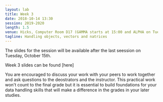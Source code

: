 ```yaml
---
layout: lab
title: Week 3
date: 2018-10-14 13:30
session: 2019-2020
length: 1.5
venue: Hicks, Computer Room D17 (GAMMA starts at 15:00 and ALPHA on Tuesday, October 15th at 13:30)
tagline: Handling objects, vectors and natrices
---
```


The slides for the session will be available after the last seession on Tuesday, October 15th. 

Week 3 slides can be found [here] 

You are encouraged to discuss your work with your peers to work together and ask questions to the deostrators and the instructor. This practical work won't count to the final grade but it is essential to build foundations for your data handling skills that will make a difference in the grades in your later studies. 


